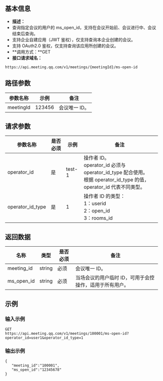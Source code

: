 ## 基本信息
- **描述：**
 - 查询指定会议的用户的 ms_open_id，支持在会议开始前、会议进行中、会议结束后查询。
 - 支持企业自建应用（JWT 鉴权），仅支持查询本企业创建的会议。
 - 支持 OAuth2.0 鉴权，仅支持查询该应用所创建的会议。
- **调用方式：**GET
- **接口请求域名：**
```jons
https://api.meeting.qq.com/v1/meetings/{meetingId}/ms-open-id
```

## 路径参数
| 参数名称  | 示例   | 备注       |
| --------- | ------ | ---------- |
| meetingId | 123456 | 会议唯一 ID。 |

## 请求参数

| 参数名称         | 是否必须 | 示例   | 备注                                                         |
| ---------------- | -------- | ------ | ------------------------------------------------------------ |
| operator_id      | 是       | test-1 | 操作者 ID。<br>operator_id 必须与 operator_id_type 配合使用。<br>根据 operator_id_type 的值，operator_id 代表不同类型。 |
| operator_id_type | 是       | 1      | 操作者 ID 的类型：<br> 1：userid <br>2：open_id <br>3：rooms_id          |

## 返回数据

| 名称       | 类型   | 是否必须| 备注                                                    | 
| ---------- | ------ | --------  | ------------------------------------------------------- | 
| meeting_id | string | 必须      | 会议唯一 ID。                                             |        
| ms_open_id | string | 必须        | 当场会议的用户临时 ID，可用于会控操作，适用于所有用户。 |        


## 示例
### 输入示例

```plaintext
GET
https://api.meeting.qq.com/v1/meetings/100001/ms-open-id?operator_id=user1&operator_id_type=1
```


### 输出示例

```plaintext
{
   "meeting_id":"100001",
   "ms_open_id":"12345678"
}
```
